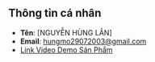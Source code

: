 ## Thông tin cá nhân
- **Tên**: [NGUYỄN HÙNG LÂN]
- **Email**: [hungmo29072003@gmail.com](hungmo29072003@gmail.com)
- [Link Video Demo Sản Phẩm](https://youtu.be/FDVXB7lh2QY?si=IdDjppNWh8j1qjXH)
